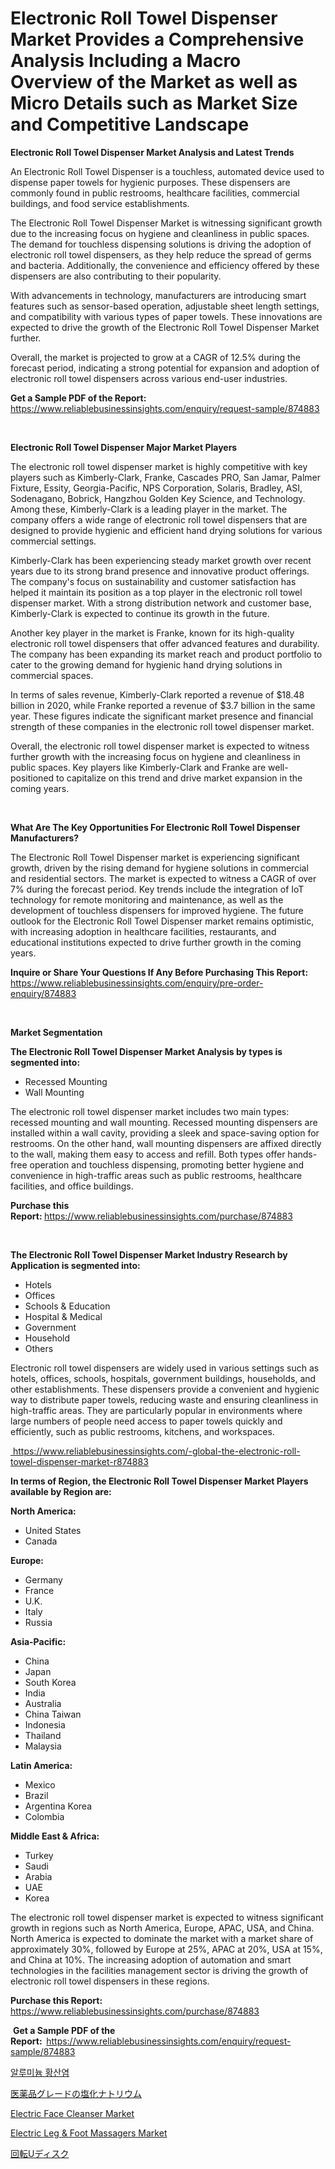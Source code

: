 <p><h1>Electronic Roll Towel Dispenser Market Provides a Comprehensive Analysis Including a Macro Overview of the Market as well as Micro Details such as Market Size and Competitive Landscape</h1></p><p><strong>Electronic Roll Towel Dispenser Market Analysis and Latest Trends</strong></p>
<p><p>An Electronic Roll Towel Dispenser is a touchless, automated device used to dispense paper towels for hygienic purposes. These dispensers are commonly found in public restrooms, healthcare facilities, commercial buildings, and food service establishments.</p><p>The Electronic Roll Towel Dispenser Market is witnessing significant growth due to the increasing focus on hygiene and cleanliness in public spaces. The demand for touchless dispensing solutions is driving the adoption of electronic roll towel dispensers, as they help reduce the spread of germs and bacteria. Additionally, the convenience and efficiency offered by these dispensers are also contributing to their popularity.</p><p>With advancements in technology, manufacturers are introducing smart features such as sensor-based operation, adjustable sheet length settings, and compatibility with various types of paper towels. These innovations are expected to drive the growth of the Electronic Roll Towel Dispenser Market further.</p><p>Overall, the market is projected to grow at a CAGR of 12.5% during the forecast period, indicating a strong potential for expansion and adoption of electronic roll towel dispensers across various end-user industries.</p></p>
<p><strong>Get a Sample PDF of the Report:&nbsp;</strong> <a href="https://www.reliablebusinessinsights.com/enquiry/request-sample/874883">https://www.reliablebusinessinsights.com/enquiry/request-sample/874883</a></p>
<p>&nbsp;</p>
<p><strong>Electronic Roll Towel Dispenser Major Market Players</strong></p>
<p><p>The electronic roll towel dispenser market is highly competitive with key players such as Kimberly-Clark, Franke, Cascades PRO, San Jamar, Palmer Fixture, Essity, Georgia-Pacific, NPS Corporation, Solaris, Bradley, ASI, Sodenagano, Bobrick, Hangzhou Golden Key Science, and Technology. Among these, Kimberly-Clark is a leading player in the market. The company offers a wide range of electronic roll towel dispensers that are designed to provide hygienic and efficient hand drying solutions for various commercial settings.</p><p>Kimberly-Clark has been experiencing steady market growth over recent years due to its strong brand presence and innovative product offerings. The company's focus on sustainability and customer satisfaction has helped it maintain its position as a top player in the electronic roll towel dispenser market. With a strong distribution network and customer base, Kimberly-Clark is expected to continue its growth in the future.</p><p>Another key player in the market is Franke, known for its high-quality electronic roll towel dispensers that offer advanced features and durability. The company has been expanding its market reach and product portfolio to cater to the growing demand for hygienic hand drying solutions in commercial spaces.</p><p>In terms of sales revenue, Kimberly-Clark reported a revenue of $18.48 billion in 2020, while Franke reported a revenue of $3.7 billion in the same year. These figures indicate the significant market presence and financial strength of these companies in the electronic roll towel dispenser market.</p><p>Overall, the electronic roll towel dispenser market is expected to witness further growth with the increasing focus on hygiene and cleanliness in public spaces. Key players like Kimberly-Clark and Franke are well-positioned to capitalize on this trend and drive market expansion in the coming years.</p></p>
<p>&nbsp;</p>
<p><strong>What Are The Key Opportunities For Electronic Roll Towel Dispenser Manufacturers?</strong></p>
<p><p>The Electronic Roll Towel Dispenser market is experiencing significant growth, driven by the rising demand for hygiene solutions in commercial and residential sectors. The market is expected to witness a CAGR of over 7% during the forecast period. Key trends include the integration of IoT technology for remote monitoring and maintenance, as well as the development of touchless dispensers for improved hygiene. The future outlook for the Electronic Roll Towel Dispenser market remains optimistic, with increasing adoption in healthcare facilities, restaurants, and educational institutions expected to drive further growth in the coming years.</p></p>
<p><strong>Inquire or Share Your Questions If Any Before Purchasing This Report:</strong> <a href="https://www.reliablebusinessinsights.com/enquiry/pre-order-enquiry/874883">https://www.reliablebusinessinsights.com/enquiry/pre-order-enquiry/874883</a></p>
<p>&nbsp;</p>
<p><strong>Market Segmentation</strong></p>
<p><strong>The Electronic Roll Towel Dispenser Market Analysis by types is segmented into:</strong></p>
<p><ul><li>Recessed Mounting</li><li>Wall Mounting</li></ul></p>
<p><p>The electronic roll towel dispenser market includes two main types: recessed mounting and wall mounting. Recessed mounting dispensers are installed within a wall cavity, providing a sleek and space-saving option for restrooms. On the other hand, wall mounting dispensers are affixed directly to the wall, making them easy to access and refill. Both types offer hands-free operation and touchless dispensing, promoting better hygiene and convenience in high-traffic areas such as public restrooms, healthcare facilities, and office buildings.</p></p>
<p><strong>Purchase this Report:&nbsp;</strong><a href="https://www.reliablebusinessinsights.com/purchase/874883">https://www.reliablebusinessinsights.com/purchase/874883</a></p>
<p>&nbsp;</p>
<p><strong>The Electronic Roll Towel Dispenser Market Industry Research by Application is segmented into:</strong></p>
<p><ul><li>Hotels</li><li>Offices</li><li>Schools & Education</li><li>Hospital & Medical</li><li>Government</li><li>Household</li><li>Others</li></ul></p>
<p><p>Electronic roll towel dispensers are widely used in various settings such as hotels, offices, schools, hospitals, government buildings, households, and other establishments. These dispensers provide a convenient and hygienic way to distribute paper towels, reducing waste and ensuring cleanliness in high-traffic areas. They are particularly popular in environments where large numbers of people need access to paper towels quickly and efficiently, such as public restrooms, kitchens, and workspaces.</p></p>
<p><a href="https://www.reliablebusinessinsights.com/-global-the-electronic-roll-towel-dispenser-market-r874883">&nbsp;https://www.reliablebusinessinsights.com/-global-the-electronic-roll-towel-dispenser-market-r874883</a></p>
<p><strong>In terms of Region, the Electronic Roll Towel Dispenser Market Players available by Region are:</strong></p>
<p>
    <p> <strong> North America: </strong>
        <ul>
            <li>United States</li>
            <li>Canada</li>
        </ul>
        </p> 
    <p> <strong> Europe: </strong>
        <ul>
            <li>Germany</li>
            <li>France</li>
            <li>U.K.</li>
            <li>Italy</li>
            <li>Russia</li>
        </ul>
        </p> 
    <p> <strong> Asia-Pacific: </strong>
        <ul>
            <li>China</li>
            <li>Japan</li>
            <li>South Korea</li>
            <li>India</li>
            <li>Australia</li>
            <li>China Taiwan</li>
            <li>Indonesia</li>
            <li>Thailand</li>
            <li>Malaysia</li>
        </ul>
        </p> 
    <p> <strong> Latin America: </strong>
        <ul>
            <li>Mexico</li>
            <li>Brazil</li>
            <li>Argentina Korea</li>
            <li>Colombia</li>
        </ul>
        </p> 
    <p> <strong> Middle East & Africa: </strong>
        <ul>
            <li>Turkey</li>
            <li>Saudi</li>
            <li>Arabia</li>
            <li>UAE</li>
            <li>Korea</li>
        </ul>
    </p>
    </p>
<p><p>The electronic roll towel dispenser market is expected to witness significant growth in regions such as North America, Europe, APAC, USA, and China. North America is expected to dominate the market with a market share of approximately 30%, followed by Europe at 25%, APAC at 20%, USA at 15%, and China at 10%. The increasing adoption of automation and smart technologies in the facilities management sector is driving the growth of electronic roll towel dispensers in these regions.</p></p>
<p><strong>Purchase this Report: </strong><a href="https://www.reliablebusinessinsights.com/purchase/874883">https://www.reliablebusinessinsights.com/purchase/874883</a></p>
<p>&nbsp;<strong>Get a Sample PDF of the Report:&nbsp;&nbsp;</strong><a href="https://www.reliablebusinessinsights.com/enquiry/request-sample/874883">https://www.reliablebusinessinsights.com/enquiry/request-sample/874883</a></p>
<p><strong></strong></p>
<p><p><a href="https://github.com/KoleLedner/Market-Research-Report-List-1/blob/main/373402778279.md">알루미늄 황산염</a></p><p><a href="https://github.com/TatumKoelpin2017/Market-Research-Report-List-1/blob/main/256119184674.md">医薬品グレードの塩化ナトリウム</a></p><p><a href="https://github.com/peachesmcdowel1/Market-Research-Report-List-2/blob/main/electric-face-cleanser-market.md">Electric Face Cleanser Market</a></p><p><a href="https://github.com/edytherolanlouisejk1miz0wig/Market-Research-Report-List-2/blob/main/electric-leg-foot-massagers-market.md">Electric Leg & Foot Massagers Market</a></p><p><a href="https://github.com/WhitneyMurphy1982/Market-Research-Report-List-1/blob/main/142360184675.md">回転Uディスク</a></p></p>